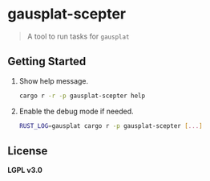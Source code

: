 # gausplat-scepter

> A tool to run tasks for `gausplat`

## Getting Started

1. Show help message.

    ```sh
    cargo r -r -p gausplat-scepter help
    ```

2. Enable the debug mode if needed.

    ```sh
    RUST_LOG=gausplat cargo r -p gausplat-scepter [...]
    ```

## License

**LGPL v3.0**
